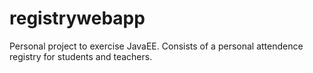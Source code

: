 # registrywebapp
Personal project to exercise JavaEE.
Consists of a personal attendence registry for students and teachers.
